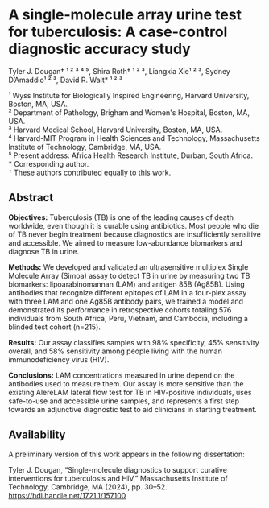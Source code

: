 # A single-molecule array urine test for tuberculosis: A case-control diagnostic accuracy study

Tyler J. Dougan† ¹ ² ³ ⁴ ⁵, Shira Roth† ¹ ² ³, Liangxia Xie¹ ² ³, Sydney D’Amaddio¹ ² ³, David R. Walt\* ¹ ² ³

¹ Wyss Institute for Biologically Inspired Engineering, Harvard University, Boston, MA, USA.   
² Department of Pathology, Brigham and Women's Hospital, Boston, MA, USA.   
³ Harvard Medical School, Harvard University, Boston, MA, USA.   
⁴ Harvard-MIT Program in Health Sciences and Technology, Massachusetts Institute of Technology, Cambridge, MA, USA.   
⁵ Present address: Africa Health Research Institute, Durban, South Africa.   
\* Corresponding author.   
† These authors contributed equally to this work.   

## Abstract

**Objectives:** Tuberculosis (TB) is one of the leading causes of death worldwide, even though it is curable using antibiotics. Most people who die of TB never begin treatment because diagnostics are insufficiently sensitive and accessible. We aimed to measure low-abundance biomarkers and diagnose TB in urine.

**Methods:** We developed and validated an ultrasensitive multiplex Single Molecule Array (Simoa) assay to detect TB in urine by measuring two TB biomarkers: lipoarabinomannan (LAM) and antigen 85B (Ag85B). Using antibodies that recognize different epitopes of LAM in a four-plex assay with three LAM and one Ag85B antibody pairs, we trained a model and demonstrated its performance in retrospective cohorts totaling 576 individuals from South Africa, Peru, Vietnam, and Cambodia, including a blinded test cohort (n=215).

**Results:** Our assay classifies samples with 98% specificity, 45% sensitivity overall, and 58% sensitivity among people living with the human immunodeficiency virus (HIV).

**Conclusions:** LAM concentrations measured in urine depend on the antibodies used to measure them. Our assay is more sensitive than the existing AlereLAM lateral flow test for TB in HIV-positive individuals, uses safe-to-use and accessible urine samples, and represents a first step towards an adjunctive diagnostic test to aid clinicians in starting treatment.

## Availability

A preliminary version of this work appears in the following dissertation:

Tyler J. Dougan, “Single-molecule diagnostics to support curative interventions for tuberculosis and HIV,” Massachusetts Institute of Technology, Cambridge, MA (2024), pp. 30–52. https://hdl.handle.net/1721.1/157100
